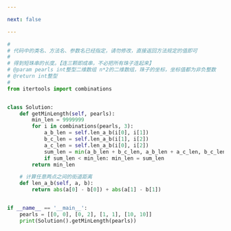 ```yaml
---

next: false

---
```




<BlogInfo id="1157" title="33.短线串珠" author="白日梦想猿" pv=0 read_times=0 pre_cost_time="0分40秒" category="算法" tag_list="['算法']" create_time="2022.05.01 16:04:33" update_time="2022.05.08 16:03:48" />

```python
#
# 代码中的类名、方法名、参数名已经指定，请勿修改，直接返回方法规定的值即可
#
# 得到短珠串的长度。【连三颗即成串，不必把所有珠子连起来】
# @param pearls int整型二维数组 n*2的二维数组，珠子的坐标，坐标值都为非负整数
# @return int整型
#
from itertools import combinations


class Solution:
    def getMinLength(self, pearls):
        min_len = 9999999
        for i in combinations(pearls, 3):
            a_b_len = self.len_a_b(i[0], i[1])
            b_c_len = self.len_a_b(i[1], i[2])
            a_c_len = self.len_a_b(i[0], i[2])
            sum_len = min(a_b_len + b_c_len, a_b_len + a_c_len, b_c_len + a_c_len)
            if sum_len < min_len: min_len = sum_len
        return min_len

    # 计算任意两点之间的街道距离
    def len_a_b(self, a, b):
        return abs(a[0] - b[0]) + abs(a[1] - b[1])


if __name__ == '__main__':
    pearls = [[0, 0], [0, 2], [1, 1], [10, 10]]
    print(Solution().getMinLength(pearls))

```



<ActionBox />
